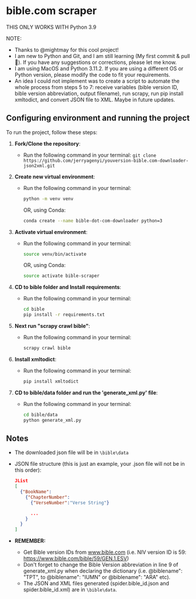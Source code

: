 # bible.com scraper

THIS ONLY WORKS WITH Python 3.9

NOTE:

- Thanks to @mightmay for this cool project!
- I am new to Python and Git, and I am still learning (My first commit & pull 🤗). If you have any suggestions or corrections, please let me know.
- I am using MacOS and Python 3.11.2. If you are using a different OS or Python version, please modify the code to fit your requirements.
- An idea I could not implement was to create a script to automate the whole process from steps 5 to 7: receive variables (bible version ID, bible version abbreviation, output filename), run scrapy, run pip install xmltodict, and convert JSON file to XML. Maybe in future updates.

## Configuring environment and running the project

To run the project, follow these steps:

1. **Fork/Clone the repository**:

   - Run the following command in your terminal: `git clone https://github.com/jerryagenyi/youversion-bible.com-downloader-json2xml.git`

2. **Create new virtual environment**:

   - Run the following command in your terminal:
     ```bash
     python -m venv venv
     ```
     OR, using Conda:
     ```bash
     conda create --name bible-dot-com-downloader python=3
     ```

3. **Activate virtual environment**:

   - Run the following command in your terminal:
     ```bash
     source venv/bin/activate
     ```
     OR, using Conda:
     ```bash
     source activate bible-scraper
     ```

4. **CD to bible folder and Install requirements**:

   - Run the following command in your terminal:
     ```bash
     cd bible
     pip install -r requirements.txt
     ```

5. **Next run "scrapy crawl bible"**:

   - Run the following command in your terminal:
     ```bash
     scrapy crawl bible
     ```

6. **Install xmltodict**:

   - Run the following command in your terminal:
     ```bash
     pip install xmltodict
     ```

7. **CD to bible/data folder and run the 'generate_xml.py' file**:
   - Run the following command in your terminal:
     ```bash
     cd bible/data
     python generate_xml.py
     ```

## Notes

- The downloaded json file will be in `\bible\data`
- JSON file structure (this is just an example, your .json file will not be in this order):

  ```json
  JList
  [
    {"BookName":
      {"ChapterNumber":
        {"VerseNumber":"Verse String"}

        ...
      }
    }
  ]
  ```

- **REMEMBER:**
  - Get Bible version IDs from www.bible.com (i.e. NIV version ID is 59: https://www.bible.com/bible/59/GEN.1.ESV)
  - Don't forget to change the Bible Version abbreviation in line 9 of generate_xml.py when declaring the dictionary (i.e. @biblename": "TPT", to @biblename": "IUMN" or @biblename": "ARA" etc).
  - The JSON and XML files generated (spider.bible_id.json and spider.bible_id.xml) are in `\bible\data`.
